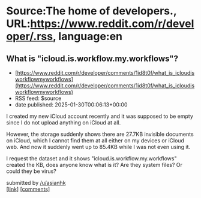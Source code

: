 # Source:The home of developers., URL:https://www.reddit.com/r/developer/.rss, language:en

## What is "icloud.is.workflow.my.workflows"?
 - [https://www.reddit.com/r/developer/comments/1id8t0f/what_is_icloudisworkflowmyworkflows](https://www.reddit.com/r/developer/comments/1id8t0f/what_is_icloudisworkflowmyworkflows)
 - RSS feed: $source
 - date published: 2025-01-30T00:06:13+00:00

<!-- SC_OFF --><div class="md"><p>I created my new iCloud account recently and it was supposed to be empty since I do not upload anything on iCloud at all.</p> <p>However, the storage suddenly shows there are 27.7KB invisible documents on iCloud, which I cannot find them at all either on my devices or iCloud web. And now it suddenly went up to 85.4KB while I was not even using it.</p> <p>I request the dataset and it shows &quot;icloud.is.workflow.my.workflows&quot; created the KB, does anyone know what is it? Are they system files? Or could they be virus?</p> </div><!-- SC_ON --> &#32; submitted by &#32; <a href="https://www.reddit.com/user/asianhk"> /u/asianhk </a> <br/> <span><a href="https://www.reddit.com/r/developer/comments/1id8t0f/what_is_icloudisworkflowmyworkflows/">[link]</a></span> &#32; <span><a href="https://www.reddit.com/r/developer/comments/1id8t0f/what_is_icloudisworkflowmyworkflows/">[comments]</a></span>

